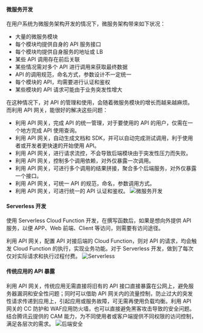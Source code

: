 #### 微服务开发

在用户系统为微服务架构开发的情况下，微服务架构带来如下状况：
* 大量的微服务模块
* 每个模块均提供自身的 API 服务接口
* 每个模块均提供自身服务的地址或 LB
* 某些 API 调用存在前后关联
* 某些情况需对多个 API 进行调用来获取最终数据
* API 的调用规范，命名方式，参数设计不一定统一
* 每个模块的 API，均需要进行认证和鉴权
* 某些模块的 API 请求可能由于业务突发性增大

在这种情况下，对 API 的管理和使用，会随着微服务模块的增长而越来越麻烦。而利用 API 网关，能很好的解决这些问题：
* 利用 API 网关，完成 API 的统一管理，对于要使用的 API 的用户，仅需在一个地方完成 API 使用查询。
* 利用 API 网关，自动生成文档和 SDK，并可以自动完成测试调用，利于使用者或开发者更快速的开始使用 API。
* 利用 API 网关，进行请求流控，不会导致后端模块由于突发性压力而失败。
* 利用 API 网关，控制多个调用依赖，对外仅暴露一次调用。
* 利用 API 网关，可进行多个调用的结果拼接，聚合多个后端服务，对外仅暴露一个接口。
* 利用 API 网关，可统一 API 的规范，命名，参数调用方式。
* 利用 API 网关，可进行统一的 API 认证和鉴权。
![微服务开发](https://i.imgur.com/yeUaqD4.png)


#### Serverless 开发

使用 Serverless Cloud Function 开发，在撰写函数后，如果是想向外提供 API 服务，以便 APP、Web 前端、Client 等访问，则需要有访问途径。

利用 API 网关，配置 API 对接后端的 Cloud Function，则对 API 的请求，均会触发 Cloud Function 的执行，实现业务功能。对于 Serverless 开发，做到了每次仅对实际请求和执行过程付费。
![Serverless](https://i.imgur.com/PEgMavT.png)


#### 传统应用的 API 暴露

利用 API 网关，传统应用无需直接将旧有的 API 接口直接暴露在公网上，避免服务器漏洞和安全性问题；同时可以借助 API 网关内的流量控制，防止过大的突发性请求传递到应用上，引起应用或服务故障，可无需再使用负载均衡。利用 API 网关的 CC 防护和 WAF应用防火墙，也可以直接避免黑客攻击导致的安全问题。结合腾讯云提供的 CAM 能力，为不同使用者或客户端提供不同权限的访问控制，满足各层次的需求。
![后端安全](https://i.imgur.com/78gBe2r.png)